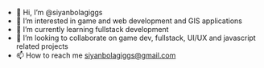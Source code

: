 - 👋 Hi, I’m @siyanbolagiggs
- 👀 I’m interested in game and web development and GIS applications
- 🌱 I’m currently learning fullstack development
- 💞️ I’m looking to collaborate on game dev, fullstack, UI/UX and javascript related projects
- 📫 How to reach me siyanbolagiggs@gmail.com

<!---
siyanbolagiggs/siyanbolagiggs is a ✨ special ✨ repository because its `README.md` (this file) appears on your GitHub profile.
You can click the Preview link to take a look at your changes.
--->
